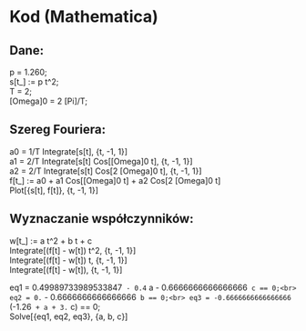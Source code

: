 # Kod (Mathematica)

## Dane:
p = 1.260;<br>
s[t_] := p t^2;<br>
T = 2;<br>
\[Omega]0 = 2 \[Pi]/T;
## Szereg Fouriera:
a0 = 1/T Integrate[s[t], {t, -1, 1}]<br>
a1 = 2/T Integrate[s[t] Cos[\[Omega]0 t], {t, -1, 1}]<br>
a2 = 2/T Integrate[s[t] Cos[2 \[Omega]0 t], {t, -1, 1}]<br>
f[t_] := a0 + a1 Cos[\[Omega]0 t] + a2 Cos[2 \[Omega]0 t]<br>
Plot[{s[t], f[t]}, {t, -1, 1}]

## Wyznaczanie współczynników:
w[t_] := a t^2 + b t + c<br>
Integrate[(f[t] - w[t]) t^2, {t, -1, 1}]<br>
Integrate[(f[t] - w[t]) t, {t, -1, 1}]<br>
Integrate[(f[t] - w[t]), {t, -1, 1}]<br>


eq1 = 0.49989733989533847` - 0.4` a - 0.6666666666666666` c == 0;<br>
eq2 = 0.` - 0.6666666666666666` b == 0;<br>
eq3 = -0.6666666666666666` (-1.26` + a + 3.` c) == 0;<br>
Solve[{eq1, eq2, eq3}, {a, b, c}]
 
